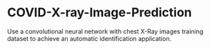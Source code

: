 # COVID-X-ray-Image-Prediction
Use a convolutional neural network with chest X-Ray images training dataset to achieve an automatic identification application.

